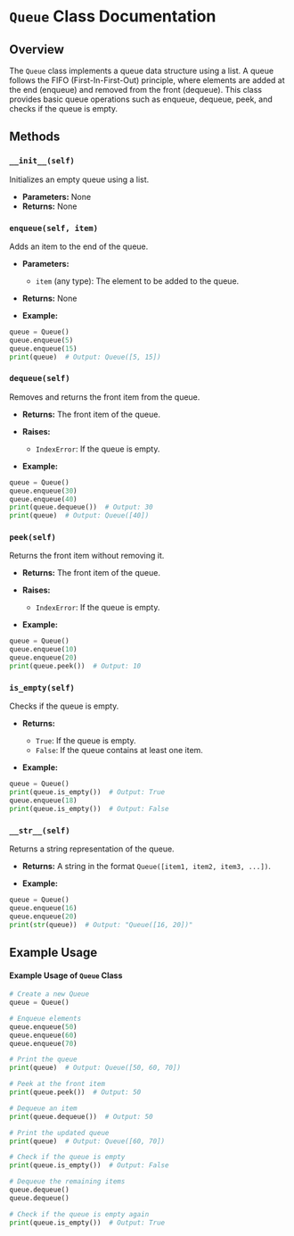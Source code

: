 # `Queue` Class Documentation

## Overview

The `Queue` class implements a queue data structure using a list. A queue follows the FIFO (First-In-First-Out) principle, where elements are added at the end (enqueue) and removed from the front (dequeue). This class provides basic queue operations such as enqueue, dequeue, peek, and checks if the queue is empty.


## Methods

### `__init__(self)`
Initializes an empty queue using a list.

- **Parameters:** None
- **Returns:** None

### `enqueue(self, item)`
Adds an item to the end of the queue.

- **Parameters:**
  - `item` (any type): The element to be added to the queue.
- **Returns:** None

- **Example:**

```python
queue = Queue()
queue.enqueue(5)
queue.enqueue(15)
print(queue)  # Output: Queue([5, 15])
```

### `dequeue(self)`
Removes and returns the front item from the queue.

- **Returns:** The front item of the queue.
- **Raises:**
  - `IndexError`: If the queue is empty.

- **Example:**

```python
queue = Queue()
queue.enqueue(30)
queue.enqueue(40)
print(queue.dequeue())  # Output: 30
print(queue)  # Output: Queue([40])
```

### `peek(self)`
Returns the front item without removing it.

- **Returns:** The front item of the queue.
- **Raises:**
  - `IndexError`: If the queue is empty.

- **Example:**

```python
queue = Queue()
queue.enqueue(10)
queue.enqueue(20)
print(queue.peek())  # Output: 10
```

### `is_empty(self)`
Checks if the queue is empty.

- **Returns:** 
  - `True`: If the queue is empty.
  - `False`: If the queue contains at least one item.

- **Example:**

```python
queue = Queue()
print(queue.is_empty())  # Output: True
queue.enqueue(18)
print(queue.is_empty())  # Output: False
```

### `__str__(self)`
Returns a string representation of the queue.

- **Returns:** A string in the format `Queue([item1, item2, item3, ...])`.

- **Example:**

```python
queue = Queue()
queue.enqueue(16)
queue.enqueue(20)
print(str(queue))  # Output: "Queue([16, 20])"
```

## Example Usage

#### Example Usage of `Queue` Class

```python
# Create a new Queue
queue = Queue()

# Enqueue elements
queue.enqueue(50)
queue.enqueue(60)
queue.enqueue(70)

# Print the queue
print(queue)  # Output: Queue([50, 60, 70])

# Peek at the front item
print(queue.peek())  # Output: 50

# Dequeue an item
print(queue.dequeue())  # Output: 50

# Print the updated queue
print(queue)  # Output: Queue([60, 70])

# Check if the queue is empty
print(queue.is_empty())  # Output: False

# Dequeue the remaining items
queue.dequeue()
queue.dequeue()

# Check if the queue is empty again
print(queue.is_empty())  # Output: True
```